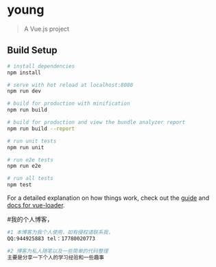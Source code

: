 # young

> A Vue.js project

## Build Setup

``` bash
# install dependencies
npm install

# serve with hot reload at localhost:8080
npm run dev

# build for production with minification
npm run build

# build for production and view the bundle analyzer report
npm run build --report

# run unit tests
npm run unit

# run e2e tests
npm run e2e

# run all tests
npm test
```

For a detailed explanation on how things work, check out the [guide](http://vuejs-templates.github.io/webpack/) and [docs for vue-loader](http://vuejs.github.io/vue-loader).

#我的个人博客，

``` bash
#1 本博客为我个人使用，如有侵权请联系我，
QQ:944925883 tel：17780020773

#2 博客为私人随笔以及一些简单的代码整理
主要是分享一下个人的学习经验和一些趣事


```
